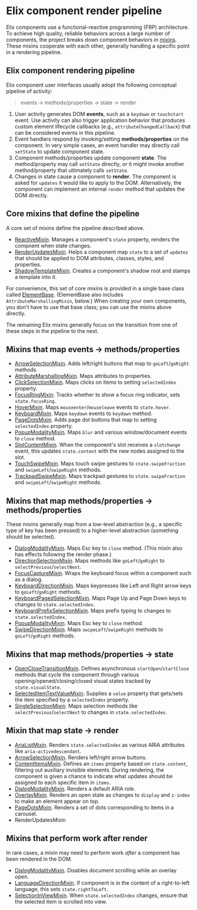 # Elix component render pipeline

Elix components use a functional-reactive programming (FRP) architecture. To achieve high quality, reliable behaviors across a large number of components, the project breaks down component behaviors in [mixins](mixins). These mixins cooperate with each other, generally handling a specific point in a rendering pipeline.


## Elix component rendering pipeline

Elix component user interfaces usually adopt the following conceptual pipeline of activity:

> events → methods/properties → state → render

1. User activity generates DOM **events**, such as a `keydown` or `touchstart` event. Use activity can also trigger application behavior that produces custom element lifecycle callbacks (e.g., `attributeChangedCallback`) that can be considered events in this pipeline.
2. Event handlers respond by invoking/setting **methods/properties** on the component. In very simple cases, an event handler may directly call `setState` to update component state.
3. Component methods/properties update component **state**. The method/property may call `setState` directly, or it might invoke another method/property that ultimately calls `setState`.
4. Changes in state cause a component to **render**. The component is asked for `updates` it would like to apply to the DOM. Alternatively, the component can implement an internal `render` method that updates the DOM directly.


## Core mixins that define the pipeline

A core set of mixins define the pipeline described above.

* [ReactiveMixin](ReactiveMixin). Manages a component's `state` property, renders the compnent when state changes.
* [RenderUpdatesMixin](RenderUpdatesMixin). Helps a component map `state` to a set of `updates` that should be applied to DOM attributes, classes, styles, and properties.
* [ShadowTemplateMixin](ShadowTemplateMixin). Creates a component's shadow root and stamps a template into it.

For convenience, this set of core mixins is provided in a single base class
called [ElementBase](ElementBase). (ElementBase also includes
`AttributeMarshallingMixin`, below.) When creating your own components, you
don't have to use that base class; you can use the mixins above directly.

The remaining Elix mixins generally focus on the transition from one of these steps in the pipeline to the next.


## Mixins that map events → methods/properties

* [ArrowSelectionMixin](ArrowSelectionMixin). Adds left/right buttons that map to `goLeft`/`goRight` methods.
* [AttributeMarshallingMixin](AttributeMarshallingMixin). Maps attributes to properties.
* [ClickSelectionMixin](ClickSelectionMixin). Maps clicks on items to setting `selectedIndex` property.
* [FocusRingMixin](FocusRingMixin). Tracks whether to show a focus ring indicator, sets `state.focusRing`.
* [HoverMixin](HoverMixin). Maps `mouseenter`/`mouseleave` events to `state.hover`.
* [KeyboardMixin](KeyboardMixin). Maps `keydown` events to `keydown` method.
* [PageDotsMixin](PageDotsMixin). Adds page dot buttons that map to setting `selectedIndex` property.
* [PopupModalityMixin](PopupModalityMixin). Maps `blur` and various window/document events to `close` method.
* [SlotContentMixin](SlotContentMixin). When the component's slot receives a `slotchange` event, this updates `state.content` with the new nodes assigned to the slot.
* [TouchSwipeMixin](TouchSwipeMixin). Maps touch swipe gestures to `state.swipeFraction` and `swipeLeft`/`swipeRight` methods.
* [TrackpadSwipeMixin](TrackpadSwipeMixin). Maps trackpad gestures to `state.swipeFraction` and `swipeLeft`/`swipeRight` methods.


## Mixins that map methods/properties → methods/properties

These mixins generally map from a low-level abstraction (e.g., a specific type of key has been pressed) to a higher-level abstraction (something should be selected).

* [DialogModalityMixin](DialogModalityMixin). Maps Esc key to `close` method. (This mixin also has effects following the render phase.)
* [DirectionSelectionMixin](DirectionSelectionMixin). Maps methods like `goLeft`/`goRight` to `selectPrevious`/`selectNext`.
* [FocusCaptureMixin](FocusCaptureMixin). Wraps the keyboard focus within a component such as a dialog.
* [KeyboardDirectionMixin](KeyboardDirectionMixin). Maps keypresses like Left and Right arrow keys to `goLeft`/`goRight` methods.
* [KeyboardPagedSelectionMixin](KeyboardPagedSelectionMixin). Maps Page Up and Page Down keys to changes to `state.selectedIndex`.
* [KeyboardPrefixSelectionMixin](KeyboardPrefixSelectionMixin). Maps prefix typing to changes to `state.selectedIndex`.
* [PopupModalityMixin](PopupModalityMixin). Maps Esc key to `close` method.
* [SwipeDirectionMixin](SwipeDirectionMixin). Maps `swipeLeft`/`swipeRight` methods to `goLeft`/`goRight` methods.


## Mixins that map methods/properties → state

* [OpenCloseTransitionMixin](OpenCloseTransitionMixin). Defines asynchronous `startOpen`/`startClose` methods that cycle the component through various opening/opened/closing/closed visual states tracked by `state.visualState`.
* [SelectedItemTextValueMixin](SelectedItemTextValueMixin). Supplies a `value` property that gets/sets the item specified by a `selectedIndex` property.
* [SingleSelectionMixin](SingleSelectionMixin). Maps selection methods like `selectPrevious`/`selectNext` to changes in `state.selectedIndex`.


## Mixin that map state → render

* [AriaListMixin](AriaListMixin). Renders `state.selectedIndex` as various ARIA attributes like `aria-activedescendant`.
* [ArrowSelectionMixin](ArrowSelectionMixin). Renders left/right arrow buttons.
* [ContentItemsMixin](ContentItemsMixin). Defines an `items` property based on `state.content`, filtering out auxiliary invisible elements. During rendering, the component is given a chance to indicate what updates should be assigned to each specific item in `items`.
* [DialogModalityMixin](DialogModalityMixin). Renders a default ARIA role.
* [OverlayMixin](OverlayMixin). Renders an open state as changes to `display` and `z-index` to make an element appear on top.
* [PageDotsMixin](PageDotsMixin). Renders a set of dots corresponding to items in a carousel.
* RenderUpdatesMixin


## Mixins that perform work after render

In rare cases, a mixin may need to perform work _after_ a component has been rendered in the DOM.

* [DialogModalityMixin](DialogModalityMixin). Disables document scrolling while an overlay open.
* [LanguageDirectionMixin](LanguageDirectionMixin). If component is in the content of a right-to-left language, this sets `state.rightToLeft`.
* [SelectionInViewMixin](SelectionInViewMixin). When `state.selectedIndex` changes, ensure that the selected item is scrolled into view.
